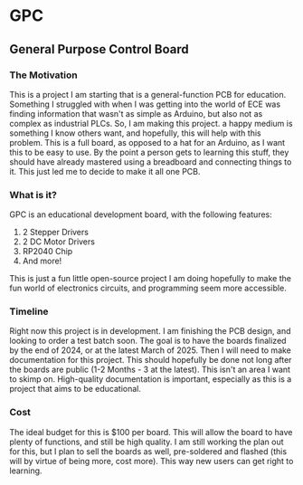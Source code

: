 # GPC

<h2>General Purpose Control Board</h2>

<h3>The Motivation</h3>
This is a project I am starting that is a general-function PCB for education. Something I struggled with when I was getting into the world of ECE was finding information that wasn't as simple as Arduino, but also not as complex as industrial PLCs. So, I am making this project. a happy medium is something I know others want, and hopefully, this will help with this problem. This is a full board, as opposed to a hat for an Arduino, as I want this to be easy to use. By the point a person gets to learning this stuff, they should have already mastered using a breadboard and connecting things to it. This just led me to decide to make it all one PCB. 

<h3>What is it?</h3>
GPC is an educational development board, with the following features:

1. 2 Stepper Drivers
2. 2 DC Motor Drivers
3. RP2040 Chip
4. And more!

This is just a fun little open-source project I am doing hopefully to make the fun world of electronics circuits, and programming seem more accessible. 

<h3>Timeline</h3>
Right now this project is in development. I am finishing the PCB design, and looking to order a test batch soon. The goal is to have the boards finalized by the end of 2024, or at the latest March of 2025. Then I will need to make documentation for this project. This should hopefully be done not long after the boards are public (1-2 Months - 3 at the latest). This isn't an area I want to skimp on. High-quality documentation is important, especially as this is a project that aims to be educational. 

<h3>Cost</h3>
The ideal budget for this is $100 per board. This will allow the board to have plenty of functions, and still be high quality. I am still working the plan out for this, but I plan to sell the boards as well, pre-soldered and flashed (this will by virtue of being more, cost more). This way new users can get right to learning. 
